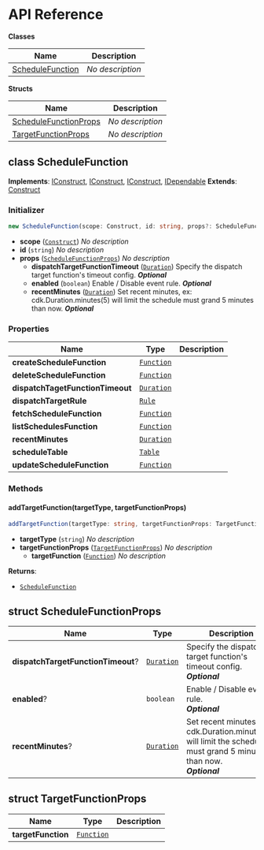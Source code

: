 # API Reference

**Classes**

Name|Description
----|-----------
[ScheduleFunction](#softchef-cdk-schedule-function-schedulefunction)|*No description*


**Structs**

Name|Description
----|-----------
[ScheduleFunctionProps](#softchef-cdk-schedule-function-schedulefunctionprops)|*No description*
[TargetFunctionProps](#softchef-cdk-schedule-function-targetfunctionprops)|*No description*



## class ScheduleFunction  <a id="softchef-cdk-schedule-function-schedulefunction"></a>



__Implements__: [IConstruct](#constructs-iconstruct), [IConstruct](#aws-cdk-core-iconstruct), [IConstruct](#constructs-iconstruct), [IDependable](#aws-cdk-core-idependable)
__Extends__: [Construct](#aws-cdk-core-construct)

### Initializer




```ts
new ScheduleFunction(scope: Construct, id: string, props?: ScheduleFunctionProps)
```

* **scope** (<code>[Construct](#aws-cdk-core-construct)</code>)  *No description*
* **id** (<code>string</code>)  *No description*
* **props** (<code>[ScheduleFunctionProps](#softchef-cdk-schedule-function-schedulefunctionprops)</code>)  *No description*
  * **dispatchTargetFunctionTimeout** (<code>[Duration](#aws-cdk-core-duration)</code>)  Specify the dispatch target function's timeout config. __*Optional*__
  * **enabled** (<code>boolean</code>)  Enable / Disable event rule. __*Optional*__
  * **recentMinutes** (<code>[Duration](#aws-cdk-core-duration)</code>)  Set recent minutes, ex: cdk.Duration.minutes(5) will limit the schedule must grand 5 minutes than now. __*Optional*__



### Properties


Name | Type | Description 
-----|------|-------------
**createScheduleFunction** | <code>[Function](#aws-cdk-aws-lambda-function)</code> | <span></span>
**deleteScheduleFunction** | <code>[Function](#aws-cdk-aws-lambda-function)</code> | <span></span>
**dispatchTagetFunctionTimeout** | <code>[Duration](#aws-cdk-core-duration)</code> | <span></span>
**dispatchTargetRule** | <code>[Rule](#aws-cdk-aws-events-rule)</code> | <span></span>
**fetchScheduleFunction** | <code>[Function](#aws-cdk-aws-lambda-function)</code> | <span></span>
**listSchedulesFunction** | <code>[Function](#aws-cdk-aws-lambda-function)</code> | <span></span>
**recentMinutes** | <code>[Duration](#aws-cdk-core-duration)</code> | <span></span>
**scheduleTable** | <code>[Table](#aws-cdk-aws-dynamodb-table)</code> | <span></span>
**updateScheduleFunction** | <code>[Function](#aws-cdk-aws-lambda-function)</code> | <span></span>

### Methods


#### addTargetFunction(targetType, targetFunctionProps) <a id="softchef-cdk-schedule-function-schedulefunction-addtargetfunction"></a>



```ts
addTargetFunction(targetType: string, targetFunctionProps: TargetFunctionProps): ScheduleFunction
```

* **targetType** (<code>string</code>)  *No description*
* **targetFunctionProps** (<code>[TargetFunctionProps](#softchef-cdk-schedule-function-targetfunctionprops)</code>)  *No description*
  * **targetFunction** (<code>[Function](#aws-cdk-aws-lambda-function)</code>)  *No description* 

__Returns__:
* <code>[ScheduleFunction](#softchef-cdk-schedule-function-schedulefunction)</code>



## struct ScheduleFunctionProps  <a id="softchef-cdk-schedule-function-schedulefunctionprops"></a>






Name | Type | Description 
-----|------|-------------
**dispatchTargetFunctionTimeout**? | <code>[Duration](#aws-cdk-core-duration)</code> | Specify the dispatch target function's timeout config.<br/>__*Optional*__
**enabled**? | <code>boolean</code> | Enable / Disable event rule.<br/>__*Optional*__
**recentMinutes**? | <code>[Duration](#aws-cdk-core-duration)</code> | Set recent minutes, ex: cdk.Duration.minutes(5) will limit the schedule must grand 5 minutes than now.<br/>__*Optional*__



## struct TargetFunctionProps  <a id="softchef-cdk-schedule-function-targetfunctionprops"></a>






Name | Type | Description 
-----|------|-------------
**targetFunction** | <code>[Function](#aws-cdk-aws-lambda-function)</code> | <span></span>



